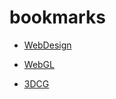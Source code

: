 # bookmarks

* [WebDesign](https://github.com/daumkuchen/bookmarks/blob/master/list/WebDesign.md)

* [WebGL](https://github.com/daumkuchen/bookmarks/blob/master/list/WebGL.md)

<!-- * [Processing](https://github.com/daumkuchen/bookmarks/blob/master/list/Processing.md) -->

<!-- * [Tidalcycles](https://github.com/daumkuchen/bookmarks/blob/master/list/Tidalcycles.md) -->

* [3DCG](https://github.com/daumkuchen/bookmarks/blob/master/list/3DCG.md)

<!-- --

* [Frontend](https://github.com/daumkuchen/bookmarks/blob/master/list/Frontend.md)

-->
